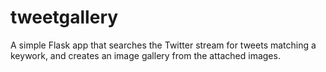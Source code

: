 # tweetgallery

A simple Flask app that searches the Twitter stream for tweets matching a keywork, and creates an image gallery from the attached images.
